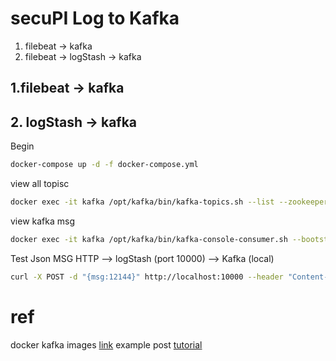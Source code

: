 # secuPI Log to Kafka
1. filebeat -> kafka
2. filebeat -> logStash -> kafka


## 1.filebeat -> kafka


## 2. logStash -> kafka

Begin 
```sh
docker-compose up -d -f docker-compose.yml
```

view all topisc
```sh
docker exec -it kafka /opt/kafka/bin/kafka-topics.sh --list --zookeeper zookeeper:2181
```

view kafka msg
```sh
docker exec -it kafka /opt/kafka/bin/kafka-console-consumer.sh --bootstrap-server kafka:9092 --topic logstash_logs
```

Test Json MSG HTTP --> logStash (port 10000) --> Kafka (local)
```sh
curl -X POST -d "{msg:12144}" http://localhost:10000 --header "Content-Type:application/json"
```

# ref
docker kafka images [link](https://hub.docker.com/r/wurstmeister/kafka)
example post [tutorial](https://logz.io/blog/filebeat-tutorial/)